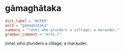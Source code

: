 # gāmaghātaka

``` toml
dict_label = "NCPED"
word = "gāmaghātaka"
summary = "(one) who plunders a village; a marauder."
grammar_comment = "m(fn.)"
```

(one) who plunders a village; a marauder.

